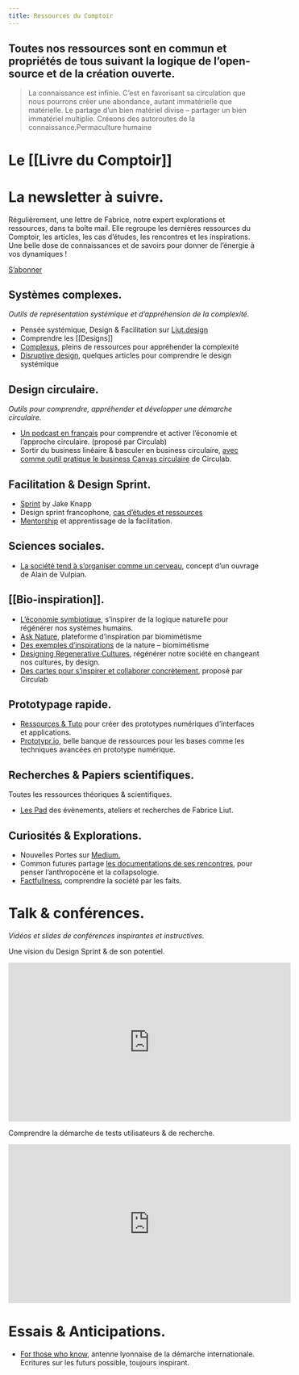 ```yaml
---
title: Ressources du Comptoir
---
```


## **Toutes nos ressources sont en commun et propriétés de tous suivant la logique de l’open-source et de la création ouverte.**

> La connaissance est infinie. C’est en favorisant sa circulation que nous pourrons créer une abondance, autant immatérielle que matérielle. Le partage d’un bien matériel divise – partager un bien immatériel multiplie. Créeons des autoroutes de la connaissance.Permaculture humaine

# Le [[Livre du Comptoir]]

# La newsletter à suivre.

Régulièrement, une lettre de Fabrice, notre expert explorations et ressources, dans ta boîte mail. Elle regroupe les dernières ressources du Comptoir, les articles, les cas d’études, les rencontres et les inspirations. Une belle dose de connaissances et de savoirs pour donner de l’énergie à vos dynamiques !

[S’abonner](https://liut.substack.com/)

## Systèmes complexes.

*Outils de représentation systémique et d’appréhension de la complexité.*

- Pensée systémique, Design & Facilitation sur [Liut.design](https://medium.com/liut-design)
- Comprendre les [[Designs]]
- [Complexus](http://complexus.fr/), pleins de ressources pour appréhender la complexité
- [Disruptive design](https://medium.com/disruptive-design), quelques articles pour comprendre le design systémique

## Design circulaire.

*Outils pour comprendre, appréhender et développer une démarche circulaire.*

- [Un podcast en français](https://activer-economie-circulaire.com/) pour comprendre et activer l’économie et l’approche circulaire. (proposé par Circulab)
- Sortir du business linéaire & basculer en business circulaire, [avec comme outil pratique le business Canvas circulaire](https://circulab.com/toolbox-circular-economy/circular-canvas-regenerative-business-models/) de Circulab.

## Facilitation & Design Sprint.

- [Sprint](https://www.thesprintbook.com/) by Jake Knapp
- Design sprint francophone, [cas d’études et ressources](https://medium.com/a-road-to-design)
- [Mentorship](https://medium.com/a-road-to-design/limportance-d-un-sprint-master-et-d-un-facilitateur-externe-1c5508a0d4fe) et apprentissage de la facilitation.

## Sciences sociales.

- [La société tend à s’organiser comme un cerveau](https://www.solfrance.org/eloge-de-la-metamorphose/), concept d’un ouvrage de Alain de Vulpian.

## [[Bio-inspiration]].

- [L’économie symbiotique](https://www.amazon.fr/L%C3%A9conomie-symbiotique-R%C3%A9g%C3%A9n%C3%A9rer-plan%C3%A8te-l%C3%A9conomie/dp/2330080212/ref=sr_1_1?ie=UTF8&qid=1511879985&sr=8-1&keywords=%C3%A9conomie+symbiotique), s’inspirer de la logique naturelle pour régénérer nos systèmes humains.
- [Ask Nature](https://asknature.org/), plateforme d’inspiration par biomimétisme
- [Des exemples d’inspirations](https://www.lepoint.fr/dossiers/sciences/biomimetisme-idriss-aberkane/) de la nature – biomimétisme
- [Designing Regenerative Cultures](https://www.amazon.fr/Designing-Regenerative-Cultures-Daniel-Christian/dp/1909470775/ref=sr_1_1?ie=UTF8&qid=1514547631&sr=8-1&keywords=Designing+Regenerative+Cultures), régénérer notre société en changeant nos cultures, by design.
- [Des cartes pour s’inspirer et collaborer concrètement](https://biomimicards.fr/), proposé par Circulab

## Prototypage rapide.

- [Ressources & Tuto](https://medium.com/liut-design/tagged/sketchapp) pour créer des prototypes numériques d’interfaces et applications.
- [Prototypr.io](https://refind.com/prototyprIO), belle banque de ressources pour les bases comme les techniques avancées en prototype numérique.

## Recherches & Papiers scientifiques.

Toutes les ressources théoriques & scientifiques.

- [Les Pad](https://hackmd.io/profile) des évènements, ateliers et recherches de Fabrice Liut.

## Curiosités & Explorations.

- Nouvelles Portes sur [Medium.](https://medium.com/a-road-to-life)
- Common futures partage [les documentations de ses rencontres](http://common-futures.org/), pour penser l’anthropocène et la collapsologie.
- [Factfullness](https://www.amazon.fr/dp/B0769XK7D6/ref=dp-kindle-redirect?_encoding=UTF8&btkr=1), comprendre la société par les faits.

# Talk & conférences.

*Vidéos et slides de conférences inspirantes et instructives.*

Une vision du Design Sprint & de son potentiel.

<iframe width="560" height="315" src="https://www.youtube.com/embed/RF0hh5UB4go" frameborder="0" allow="accelerometer; autoplay; clipboard-write; encrypted-media; gyroscope; picture-in-picture" allowfullscreen></iframe>

Comprendre la démarche de tests utilisateurs & de recherche.

<iframe width="560" height="315" src="https://www.youtube.com/embed/a4VKLvvYaMI?start=1197" frameborder="0" allow="accelerometer; autoplay; clipboard-write; encrypted-media; gyroscope; picture-in-picture" allowfullscreen></iframe>

# Essais & Anticipations.

- [For those who know](https://medium.com/for-those-who-know), antenne lyonnaise de la démarche internationale. Ecritures sur les futurs possible, toujours inspirant.